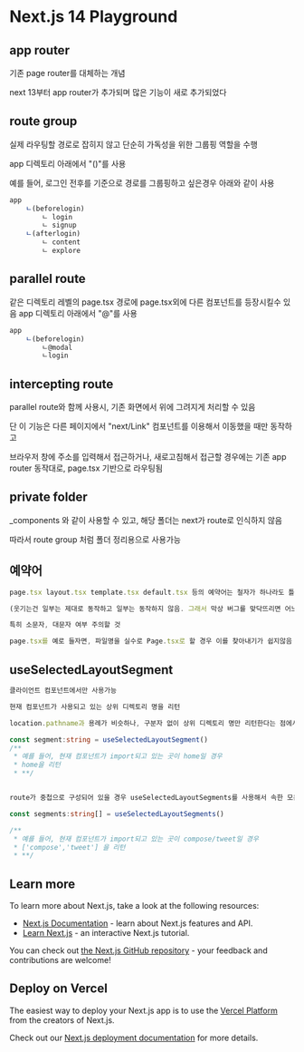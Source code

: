 # Next.js 14 Playground


## app router
기존 page router를 대체하는 개념

next 13부터 app router가 추가되며 많은 기능이 새로 추가되었다 

## route group

실제 라우팅할 경로로 잡히지 않고 단순히 가독성을 위한 그룹핑 역할을 수행

app 디렉토리 아래에서 "()"를 사용

예를 들어, 로그인 전후를 기준으로 경로를 그룹핑하고 싶은경우 아래와 같이 사용

```typescript
app 
    ㄴ(beforelogin)
        ㄴ login
        ㄴ signup
    ㄴ(afterlogin)
        ㄴ content
        ㄴ explore
```

## parallel route

같은 디렉토리 레벨의 page.tsx 경로에 page.tsx외에 다른 컴포넌트를 등장시킬수 있음
app 디렉토리 아래에서 "@"를 사용

```typescript
app
    ㄴ(beforelogin)
        ㄴ@modal
        ㄴlogin
```

## intercepting route

parallel route와 함께 사용시, 기존 화면에서 위에 그려지게 처리할 수 있음

단 이 기능은 다른 페이지에서 "next/Link" 컴포넌트를 이용해서 이동했을 때만 동작하고 

브라우저 창에 주소를 입력해서 접근하거나, 새로고침해서 접근할 경우에는 기존 app router 동작대로, page.tsx 기반으로 라우팅됨


## private folder

_components 와 같이 사용할 수 있고, 해당 폴더는 next가 route로 인식하지 않음

따라서 route group 처럼 폴더 정리용으로 사용가능  

## 예약어

```typescript
page.tsx layout.tsx template.tsx default.tsx 등의 예약어는 철자가 하나라도 틀릴 경우 제대로 동작하지 않음

(웃기는건 일부는 제대로 동작하고 일부는 동작하지 않음. 그래서 막상 버그를 맞닥뜨리면 어느지점이 문제인지 디버깅하기가 쉽지않을 수 있음. )

특히 소문자, 대문자 여부 주의할 것

page.tsx를 예로 들자면, 파일명을 실수로 Page.tsx로 할 경우 이를 찾아내기가 쉽지않음 주의할것

```


## useSelectedLayoutSegment
```typescript
클라이언트 컴포넌트에서만 사용가능

현재 컴포넌트가 사용되고 있는 상위 디렉토리 명을 리턴

location.pathname과 용례가 비슷하나, 구분자 없이 상위 디렉토리 명만 리턴한다는 점에서 다름

const segment:string = useSelectedLayoutSegment()
/**
 * 예를 들어, 현재 컴포넌트가 import되고 있는 곳이 home일 경우
 * home을 리턴
 * **/ 


route가 중첩으로 구성되어 있을 경우 useSelectedLayoutSegments를 사용해서 속한 모든 segment를 배열 형태로 가져올 수 있음

const segments:string[] = useSelectedLayoutSegments()

/**
 * 예를 들어, 현재 컴포넌트가 import되고 있는 곳이 compose/tweet일 경우
 * ['compose','tweet'] 을 리턴
 * **/

```




## Learn more

To learn more about Next.js, take a look at the following resources:

- [Next.js Documentation](https://nextjs.org/docs) - learn about Next.js features and API.
- [Learn Next.js](https://nextjs.org/learn) - an interactive Next.js tutorial.

You can check out [the Next.js GitHub repository](https://github.com/vercel/next.js/) - your feedback and contributions are welcome!

## Deploy on Vercel

The easiest way to deploy your Next.js app is to use the [Vercel Platform](https://vercel.com/new?utm_medium=default-template&filter=next.js&utm_source=create-next-app&utm_campaign=create-next-app-readme) from the creators of Next.js.

Check out our [Next.js deployment documentation](https://nextjs.org/docs/deployment) for more details.
